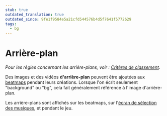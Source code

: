 ```yaml
---
stub: true
outdated_translation: true
outdated_since: 9fe1f9584e5a21cfd544576b4d5f7641f5772629
tags:
  - bg
---
```


# Arrière-plan

*Pour les règles concernant les arrière-plans, voir : [Critères de classement](/wiki/Ranking_criteria)*.

Des images et des vidéos **d'arrière-plan** peuvent être ajoutées aux [beatmaps](/wiki/Beatmap) pendant leurs créations. Lorsque l'on écrit seulement "background" ou "bg", cela fait généralement référence à l'image d'arrière-plan.

Les arrière-plans sont affichés sur les beatmaps, sur l'[écran de sélection des musiques](/wiki/Client/Interface#sélection-des-beatmaps), et pendant le jeu.
